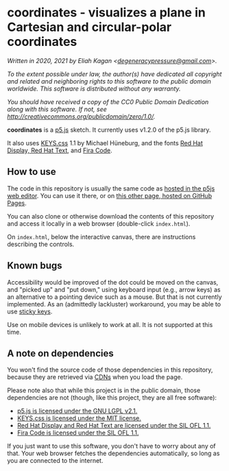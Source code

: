 # coordinates - visualizes a plane in Cartesian and circular-polar coordinates

*Written in 2020, 2021 by Eliah Kagan \<degeneracypressure@gmail.com\>.*

*To the extent possible under law, the author(s) have dedicated all copyright
and related and neighboring rights to this software to the public domain
worldwide. This software is distributed without any warranty.*

*You should have received a copy of the CC0 Public Domain Dedication along with
this software. If not, see
<http://creativecommons.org/publicdomain/zero/1.0/>.*

**coordinates** is a [p5.js](https://p5js.org/) sketch. It currently uses
v1.2.0 of the p5.js library.

It also uses [KEYS.css](https://github.com/michaelhue/keyscss) 1.1 by Michael
Hüneburg, and the fonts [Red Hat Display, Red Hat
Text](https://github.com/RedHatOfficial/RedHatFont), and [Fira Code](https://github.com/tonsky/FiraCode).

## How to use

The code in this repository is usually the same code as [hosted in the p5js web
editor](https://editor.p5js.org/Eliah/sketches/MAJ8qCEc). You can use it there,
or on [this other page, hosted on GitHub
Pages](https://eliahkagan.github.io/coordinates/).

You can also clone or otherwise download the contents of this repository and
access it locally in a web browser (double-click `index.html`).

On `index.html`, below the interactive canvas, there are instructions
describing the controls.

## Known bugs

Accessibility would be improved of the dot could be moved on the canvas, and
"picked up" and "put down," using keyboard input (e.g., arrow keys) as an
alternative to a pointing device such as a mouse. But that is not currently
implemented. As an (admittedly lackluster) workaround, you may be able to use
[sticky keys](https://en.wikipedia.org/wiki/Sticky_keys).

Use on mobile devices is unlikely to work at all. It is not supported at this
time.

## A note on dependencies

You won't find the source code of those dependencies in this repository,
because they are retrieved via
[CDNs](https://en.wikipedia.org/wiki/Content_delivery_network) when you load
the page.

Please note also that while this project is in the public domain, those
dependencies are not (though, like this project, they are all free software):

- [p5.js is licensed under the GNU LGPL
  v2.1.](https://github.com/processing/p5.js/blob/master/license.txt)
- [KEYS.css is licensed under the MIT
  license.](https://github.com/michaelhue/keyscss/blob/master/LICENSE.txt)
- [Red Hat Display and Red Hat Text are licensed under the SIL OFL
  1.1.](https://github.com/RedHatOfficial/RedHatFont/blob/master/LICENSE)
- [Fira Code is licensed under the SIL OFL
  1.1.](https://github.com/tonsky/FiraCode/blob/master/LICENSE)

If you just want to use this software, you don't have to worry about any of
that. Your web browser fetches the dependencies automatically, so long as you
are connected to the internet.
